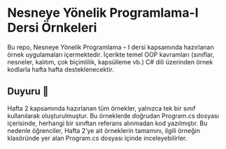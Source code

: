 # Nesneye Yönelik Programlama-I Dersi Örnkeleri
Bu repo, Nesneye Yönelik Programlama – I dersi kapsamında hazırlanan örnek uygulamaları içermektedir. İçerikte temel OOP kavramları (sınıflar, nesneler, kalıtım, çok biçimlilik, kapsülleme vb.) C# dili üzerinden örnek kodlarla hafta hafta desteklenecektir.


## Duyuru 📢
Hafta 2 kapsamında hazırlanan tüm örnekler, yalnızca tek bir sınıf kullanılarak oluşturulmuştur. Bu örneklerde doğrudan Program.cs dosyası içerisinde, herhangi bir sınıftan referans alınmadan kod yazılmıştır. Bu nedenle öğrenciler, Hafta 2’ye ait örneklerin tamamını, ilgili örneğin klasöründe yer alan Program.cs dosyası içinde inceleyebilirler.

